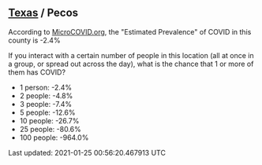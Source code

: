 
## [Texas](/united-states/texas) / Pecos

According to [MicroCOVID.org](http://microcovid.org),
the "Estimated Prevalence" of COVID in this county is -2.4%

If you interact with a certain number of people in this location
(all at once in a group, or spread out across the day), what is the chance that
1 or more of them has COVID?

- 1 person: -2.4%
- 2 people: -4.8%
- 3 people: -7.4%
- 5 people: -12.6%
- 10 people: -26.7%
- 25 people: -80.6%
- 100 people: -964.0%

Last updated: 2021-01-25 00:56:20.467913 UTC
